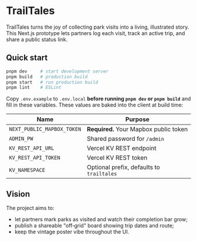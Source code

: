 # TrailTales

TrailTales turns the joy of collecting park visits into a living, illustrated story. This Next.js prototype lets partners log each visit, track an active trip, and share a public status link.

## Quick start

```bash
pnpm dev     # start development server
pnpm build   # production build
pnpm start   # run production build
pnpm lint    # ESLint
```

Copy `.env.example` to `.env.local` **before running `pnpm dev` or `pnpm build`** and fill in these variables. These values are baked into the client at build time:

| Name | Purpose |
|------|---------|
| `NEXT_PUBLIC_MAPBOX_TOKEN` | **Required.** Your Mapbox public token |
| `ADMIN_PW` | Shared password for `/admin` |
| `KV_REST_API_URL` | Vercel KV REST endpoint |
| `KV_REST_API_TOKEN` | Vercel KV REST token |
| `KV_NAMESPACE` | Optional prefix, defaults to `trailtales` |

## Vision

The project aims to:
- let partners mark parks as visited and watch their completion bar grow;
- publish a shareable "off‑grid" board showing trip dates and route;
- keep the vintage poster vibe throughout the UI.
